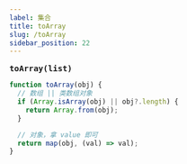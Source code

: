 ```yaml
---
label: 集合
title: toArray
slug: /toArray
sidebar_position: 22
---
```


<big><b>`toArray(list)`</b></big>
&emsp;

```ts
function toArray(obj) {
  // 数组 || 类数组对象
  if (Array.isArray(obj) || obj?.length) {
    return Array.from(obj);
  }

  // 对象，拿 value 即可
  return map(obj, (val) => val);
}
```
